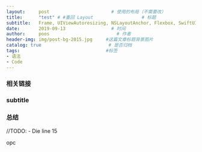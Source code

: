 ```yaml
---
layout:     post                       # 使用的布局（不需要改）
title:      "test" # #重回 Layout                  # 标题
subtitle:   Frame, UIViewAutoresizing, NSLayoutAnchor, Flexbox, SwiftUI, FlutterUI, VFL            #副标题
date:       2019-09-13                 # 时间
author:     poos                         # 作者
header-img: img/post-bg-2015.jpg     #这篇文章标题背景图片
catalog: true                         # 是否归档
tags:                                #标签
- 语法
- Code
---
```


### 相关链接

### subtitle

### 总结


//TODO: - Die line 15



opc
